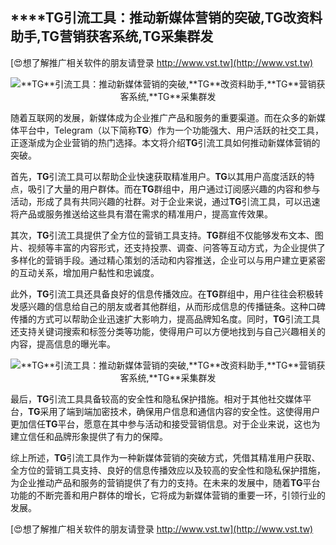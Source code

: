 ## ****TG**引流工具：推动新媒体营销的突破,**TG**改资料助手,**TG**营销获客系统,**TG**采集群发**

[😍想了解推广相关软件的朋友请登录 http://www.vst.tw](http://www.vst.tw)

 <center><img src="https://vst.tw/MP4/tuiguang/png/7.png" alt="**TG**引流工具：推动新媒体营销的突破,**TG**改资料助手,**TG**营销获客系统,**TG**采集群发"></center>

随着互联网的发展，新媒体成为企业推广产品和服务的重要渠道。而在众多的新媒体平台中，Telegram（以下简称**TG**）作为一个功能强大、用户活跃的社交工具，正逐渐成为企业营销的热门选择。本文将介绍**TG**引流工具如何推动新媒体营销的突破。

首先，**TG**引流工具可以帮助企业快速获取精准用户。**TG**以其用户高度活跃的特点，吸引了大量的用户群体。而在**TG**群组中，用户通过订阅感兴趣的内容和参与活动，形成了具有共同兴趣的社群。对于企业来说，通过**TG**引流工具，可以迅速将产品或服务推送给这些具有潜在需求的精准用户，提高宣传效果。

其次，**TG**引流工具提供了全方位的营销工具支持。**TG**群组不仅能够发布文本、图片、视频等丰富的内容形式，还支持投票、调查、问答等互动方式，为企业提供了多样化的营销手段。通过精心策划的活动和内容推送，企业可以与用户建立更紧密的互动关系，增加用户黏性和忠诚度。

此外，**TG**引流工具还具备良好的信息传播效应。在**TG**群组中，用户往往会积极转发感兴趣的信息给自己的朋友或者其他群组，从而形成信息的传播链条。这种口碑传播的方式可以帮助企业迅速扩大影响力，提高品牌知名度。同时，**TG**引流工具还支持关键词搜索和标签分类等功能，使得用户可以方便地找到与自己兴趣相关的内容，提高信息的曝光率。

 <center><img src="https://vst.tw/MP4/tuiguang/png/7.png" alt="**TG**引流工具：推动新媒体营销的突破,**TG**改资料助手,**TG**营销获客系统,**TG**采集群发"></center>

最后，**TG**引流工具具备较高的安全性和隐私保护措施。相对于其他社交媒体平台，**TG**采用了端到端加密技术，确保用户信息和通信内容的安全性。这使得用户更加信任**TG**平台，愿意在其中参与活动和接受营销信息。对于企业来说，这也为建立信任和品牌形象提供了有力的保障。

综上所述，**TG**引流工具作为一种新媒体营销的突破方式，凭借其精准用户获取、全方位的营销工具支持、良好的信息传播效应以及较高的安全性和隐私保护措施，为企业推动产品和服务的营销提供了有力的支持。在未来的发展中，随着**TG**平台功能的不断完善和用户群体的增长，它将成为新媒体营销的重要一环，引领行业的发展。

[😍想了解推广相关软件的朋友请登录 http://www.vst.tw](http://www.vst.tw)



